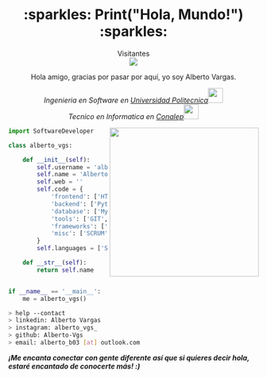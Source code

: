 <h1 align="center">:sparkles: Print("Hola, Mundo!") :sparkles:</h1>

<p align="center"> 
  Visitantes<br>
  <img src="https://profile-counter.glitch.me/naveenverma1/count.svg" />
</p>
<div align="center">
Hola amigo, gracias por pasar por aquí, yo soy Alberto Vargas.
<p><em>Ingenieria en Software en <a href="https://upsrj.edu.mx/">Universidad Politecnica</a><img src="https://media.giphy.com/media/WUlplcMpOCEmTGBtBW/giphy.gif" width="30"></br>Tecnico en Informatica en <a href="https://www.conalep.edu.mx/">Conalep</a><img src="https://media.giphy.com/media/fYSnHlufseco8Fh93Z/giphy.gif" width="30">
</em></p></div>

<img align='right' src="https://c.tenor.com/k3BNIDqMr6QAAAAC/hacking-hacker.gif" width="300">

```python
import SoftwareDeveloper

class alberto_vgs:

    def __init__(self):
        self.username = 'alberto-vgs'
        self.name = 'Alberto Vargas'
        self.web = ''
        self.code = {
            'frontend': ['HTML', 'CSS', 'JavaScript', 'Boostrap', 'XML'],
            'backend': ['Python', 'PHP', 'java', 'Kotlin'],
            'database': ['MySQL', 'SQLite3', 'PosgreSQL'],
            'tools': ['GIT', 'GitHub', 'Jira', 'Azure', 'Jupyter Notebook'],
            'frameworks': ['CodeIgniter', 'Ionic', 'Angular', 'Spring Boot', 'Flask'],
            'misc': ['SCRUM', 'Aguile', 'GNU/Linux', 'DevOps', 'DevSecOps']
        }
        self.languages = ['Spanish', 'English']

    def __str__(self):
        return self.name


if __name__ == '__main__':
    me = alberto_vgs()


```

````bash
> help --contact
> linkedin: Alberto Vargas
> instagram: alberto_vgs_
> github: Alberto-Vgs
> email: alberto_b03 [at] outlook.com
````
<em><b>¡Me encanta conectar con gente diferente <b>así que si quieres decir <b>hola, estaré encantado de conocerte más!</b> :)</em>
